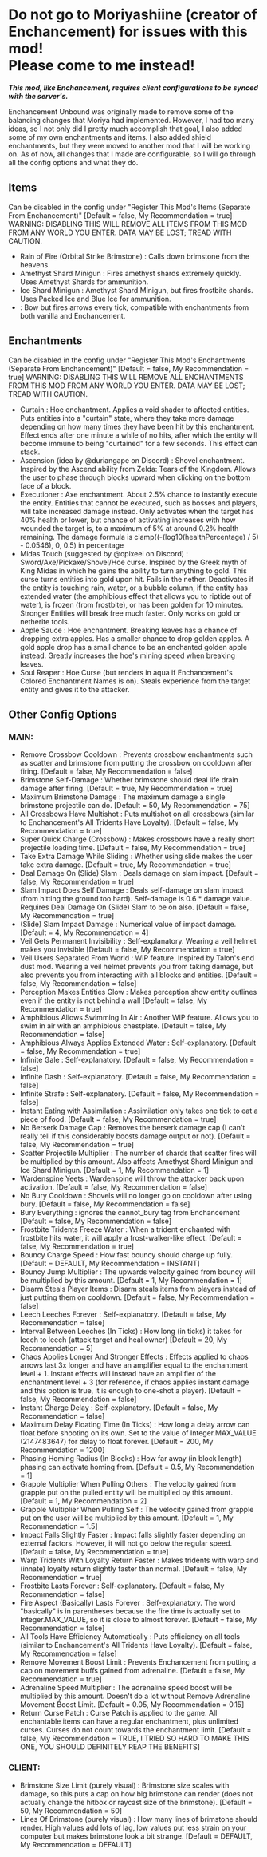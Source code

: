 # Do not go to Moriyashiine (creator of Enchancement) for issues with this mod!</br>Please come to me instead!

_**This mod, like Enchancement, requires client configurations to be synced with the server's.**_

Enchancement Unbound was originally made to remove some of the balancing changes that Moriya had implemented.
However, I had too many ideas, so I not only did I pretty much accomplish that goal, I also added some of my own enchantments and items. I also added shield enchantments, but they were moved to another mod that I will be working on.
As of now, all changes that I made are configurable, so I will go through all the config options and what they do.
## Items
Can be disabled in the config under "Register This Mod's Items (Separate From Enchancement)" [Default = false, My Recommendation = true] WARNING: DISABLING THIS WILL REMOVE ALL ITEMS FROM THIS MOD FROM ANY WORLD YOU ENTER. DATA MAY BE LOST; TREAD WITH CAUTION.
- Rain of Fire (Orbital Strike Brimstone) : Calls down brimstone from the heavens.
- Amethyst Shard Minigun : Fires amethyst shards extremely quickly. Uses Amethyst Shards for ammunition.
- Ice Shard Minigun : Amethyst Shard Minigun, but fires frostbite shards. Uses Packed Ice and Blue Ice for ammunition.
- <obfuscated> : Bow but fires arrows every tick, compatible with enchantments from both vanilla and Enchancement.

## Enchantments
Can be disabled in the config under "Register This Mod's Enchantments (Separate From Enchancement)" [Default = false, My Recommendation = true] WARNING: DISABLING THIS WILL REMOVE ALL ENCHANTMENTS FROM THIS MOD FROM ANY WORLD YOU ENTER. DATA MAY BE LOST; TREAD WITH CAUTION.
- Curtain : Hoe enchantment. Applies a void shader to affected entities. Puts entities into a "curtain" state, where they take more damage depending on how many times they have been hit by this enchantment. Effect ends after one minute a while of no hits, after which the entity will become immune to being "curtained" for a few seconds. This effect can stack.
- Ascension (idea by @duriangape on Discord) : Shovel enchantment. Inspired by the Ascend ability from Zelda: Tears of the Kingdom. Allows the user to phase through blocks upward when clicking on the bottom face of a block.
- Executioner : Axe enchantment. About 2.5% chance to instantly execute the entity. Entities that cannot be executed, such as bosses and players, will take increased damage instead. Only activates when the target has 40% health or lower, but chance of activating increases with how wounded the target is, to a maximum of 5% at around 0.2% health remaining. The damage formula is clamp((-(log10(healthPercentage) / 5) - 0.0546), 0, 0.5) in percentage
- Midas Touch (suggested by @opixeel on Discord) : Sword/Axe/Pickaxe/Shovel/Hoe curse. Inspired by the Greek myth of King Midas in which he gains the ability to turn anything to gold. This curse turns entities into gold upon hit. Fails in the nether. Deactivates if the entity is touching rain, water, or a bubble column, if the entity has extended water (the amphibious effect that allows you to riptide out of water), is frozen (from frostbite), or has been golden for 10 minutes. Stronger Entities will break free much faster. Only works on gold or netherite tools.
- Apple Sauce : Hoe enchantment. Breaking leaves has a chance of dropping extra apples. Has a smaller chance to drop golden apples. A gold apple drop has a small chance to be an enchanted golden apple instead. Greatly increases the hoe's mining speed when breaking leaves.
- Soul Reaper : Hoe Curse (but renders in aqua if Enchancement's Colored Enchantment Names is on). Steals experience from the target entity and gives it to the attacker.

## Other Config Options
### MAIN:
- Remove Crossbow Cooldown : Prevents crossbow enchantments such as scatter and brimstone from putting the crossbow on cooldown after firing. [Default = false, My Recommendation = false]
- Brimstone Self-Damage : Whether brimstone should deal life drain damage after firing. [Default = true, My Recommendation = true]
- Maximum Brimstone Damage : The maximum damage a single brimstone projectile can do. [Default = 50, My Recommendation = 75]
- All Crossbows Have Multishot : Puts multishot on all crossbows (similar to Enchancement's All Tridents Have Loyalty). [Default = false, My Recommendation = true]
- Super Quick Charge (Crossbow) : Makes crossbows have a really short projectile loading time. [Default = false, My Recommendation = true]
- Take Extra Damage While Sliding : Whether using slide makes the user take extra damage. [Default = true, My Recommendation = true]
- Deal Damage On (Slide) Slam : Deals damage on slam impact. [Default = false, My Recommendation = true]
- Slam Impact Does Self Damage : Deals self-damage on slam impact (from hitting the ground too hard). Self-damage is 0.6 * damage value. Requires Deal Damage On (Slide) Slam to be on also. [Default = false, My Recommendation = true]
- (Slide) Slam Impact Damage : Numerical value of impact damage. [Default = 4, My Recommendation = 4]
- Veil Gets Permanent Invisibility : Self-explanatory. Wearing a veil helmet makes you invisible [Default = false, My Recommendation = true]
- Veil Users Separated From World : WIP feature. Inspired by Talon's end dust mod. Wearing a veil helmet prevents you from taking damage, but also prevents you from interacting with all blocks and entities. [Default = false, My Recommendation = false]
- Perception Makes Entities Glow : Makes perception show entity outlines even if the entity is not behind a wall [Default = false, My Recommendation = true]
- Amphibious Allows Swimming In Air : Another WIP feature. Allows you to swim in air with an amphibious chestplate. [Default = false, My Recommendation = false]
- Amphibious Always Applies Extended Water : Self-explanatory. [Default = false, My Recommendation = true]
- Infinite Gale : Self-explanatory. [Default = false, My Recommendation = false]
- Infinite Dash : Self-explanatory. [Default = false, My Recommendation = false]
- Infinite Strafe : Self-explanatory. [Default = false, My Recommendation = false]
- Instant Eating with Assimilation : Assimilation only takes one tick to eat a piece of food. [Default = false, My Recommendation = true]
- No Berserk Damage Cap : Removes the berserk damage cap (I can't really tell if this considerably boosts damage output or not). [Default = false, My Recommendation = true]
- Scatter Projectile Multiplier : The number of shards that scatter fires will be multiplied by this amount. Also affects Amethyst Shard Minigun and Ice Shard Minigun. [Default = 1, My Recommendation = 1]
- Wardenspine Yeets : Wardenspine will throw the attacker back upon activation. [Default = false, My Recommendation = false]
- No Bury Cooldown : Shovels will no longer go on cooldown after using bury. [Default = false, My Recommendation = false]
- Bury Everything : ignores the cannot_bury tag from Enchancement [Default = false, My Recommendation = false]
- Frostbite Tridents Freeze Water : When a trident enchanted with frostbite hits water, it will apply a frost-walker-like effect. [Default = false, My Recommendation = true]
- Bouncy Charge Speed : How fast bouncy should charge up fully. [Default = DEFAULT, My Recommendation = INSTANT]
- Bouncy Jump Multiplier : The upwards velocity gained from bouncy will be multiplied by this amount. [Default = 1, My Recommendation = 1]
- Disarm Steals Player Items : Disarm steals items from players instead of just putting them on cooldown. [Default = false, My Recommendation = false]
- Leech Leeches Forever : Self-explanatory. [Default = false, My Recommendation = false]
- Interval Between Leeches (In Ticks) : How long (in ticks) it takes for leech to leech (attack target and heal owner) [Default = 20, My Recommendation = 5]
- Chaos Applies Longer And Stronger Effects : Effects applied to chaos arrows last 3x longer and have an amplifier equal to the enchantment level + 1. Instant effects will instead have an amplifier of the enchantment level + 3 (for reference, if chaos applies instant damage and this option is true, it is enough to one-shot a player). [Default = false, My Recommendation = false]
- Instant Charge Delay : Self-explanatory. [Default = false, My Recommendation = false]
- Maximum Delay Floating Time (In Ticks) : How long a delay arrow can float before shooting on its own. Set to the value of Integer.MAX_VALUE (2147483647) for delay to float forever. [Default = 200, My Recommendation = 1200]
- Phasing Homing Radius (In Blocks) : How far away (in block length) phasing can activate homing from. [Default = 0.5, My Recommendation = 1]
- Grapple Multiplier When Pulling Others : The velocity gained from grapple put on the pulled entity will be multiplied by this amount. [Default = 1, My Recommendation = 2]
- Grapple Multiplier When Pulling Self : The velocity gained from grapple put on the user will be multiplied by this amount. [Default = 1, My Recommendation = 1.5]
- Impact Falls Slightly Faster : Impact falls slightly faster depending on external factors. However, it will not go below the regular speed. [Default = false, My Recommendation = true]
- Warp Tridents With Loyalty Return Faster : Makes tridents with warp and (innate) loyalty return slightly faster than normal. [Default = false, My Recommendation = true]
- Frostbite Lasts Forever : Self-explanatory. [Default = false, My Recommendation = false]
- Fire Aspect (Basically) Lasts Forever : Self-explanatory. The word "basically" is in parentheses because the fire time is actually set to Integer.MAX_VALUE, so it is close to almost forever. [Default = false, My Recommendation = false]
- All Tools Have Efficiency Automatically : Puts efficiency on all tools (similar to Enchancement's All Tridents Have Loyalty). [Default = false, My Recommendation = false]
- Remove Movement Boost Limit : Prevents Enchancement from putting a cap on movement buffs gained from adrenaline. [Default = false, My Recommendation = true]
- Adrenaline Speed Multiplier : The adrenaline speed boost will be multiplied by this amount. Doesn't do a lot without Remove Adrenaline Movement Boost Limit. [Default = 0.05, My Recommendation = 0.15]
- Return Curse Patch : Curse Patch is applied to the game. All enchantable items can have a regular enchantment, plus unlimited curses. Curses do not count towards the enchantment limit. [Default = false, My Recommendation = TRUE, I TRIED SO HARD TO MAKE THIS ONE, YOU SHOULD DEFINITELY REAP THE BENEFITS]

### CLIENT:
- Brimstone Size Limit (purely visual) : Brimstone size scales with damage, so this puts a cap on how big brimstone can render (does not actually change the hitbox or raycast size of the brimstone). [Default = 50, My Recommendation = 50]
- Lines Of Brimstone (purely visual) : How many lines of brimstone should render. High values add lots of lag, low values put less strain on your computer but makes brimstone look a bit strange. [Default = DEFAULT, My Recommendation = DEFAULT]